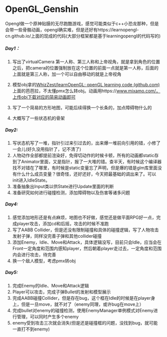 # OpenGL_Genshin

Opengl做一个原神贴膜的无尽跑酷游戏，感觉可能类似于c++小恐龙那种，但是会带一些骨骼动画，opengl确实难，但是还好有https://learnopengl-cn.github.io/上面的现成的代码(大部分框架都是基于learningopengl的代码写的)



##### Day1：

1. 写出了virtualCamera 第一人称、第三人称和上帝视角，就是拿到角色的位置之后，把camera的位置强制放在这个位置的前面一点就是第一人称，后面的上面就是第三人称，加一个可以自由移动的就是上帝视角

2. 模型obj拿的[WhizZest/learnOpenGL: openGL learning code (github.com)](https://github.com/WhizZest/learnOpenGL)上面的芭芭拉，不太懂pmx怎么转obj。动画用https://www.mixamo.com/，上传obj下载对应的简易动画即可

3. 写了一个简易的方形地图，可能后续得换一个长条的，加点障碍物什么的

4. 大概写了一些状态机的骨架

##### Day2:

1. 写状态机写了一堆，指针引过来引过去的，出来爆一堆前向引用的错，小修了一会儿(好久没用指针了，记不清了)
2. 人物动作全部都提前渲染好，免得切动作的时候卡顿，所有的动画都static存到了Animator里面，又是指针，报了一大堆的错。查半天，有时候这个编译器找不对错在了哪里，有时候是static变量忘了声明，但是爆的错是glm库里面没有什么什么成员变量？很奇怪，还好还好，今天把最基础的调出来了。可以init进入IdleState。
3. 准备抽象出Input类以供State进行Update里面的判断
4. 准备研究如何进行碰撞检测，添加障碍物以及伤害等诸多问题

##### Day4:

1. 感觉添加地形还是有点麻烦，地图也不好做，感觉还是做平面RPG好一点，完成player攻击，添加cd和后摇，攻击的时候不准跑
2. 写了AABB Collider，但是还没有限制碰撞和具体的碰撞逻辑，写了人物攻击发射子弹，同样没完善子弹和其他collider碰撞
3. 添加Enemy，Idle、Move和Attack，具体逻辑没写，目前只会Idle，应当会在Front一定角度和范围内感知player，然后朝着player走过去，一定角度和范围内会进行攻击，待完善
4. 换一个敌人模型，考虑pmx转obj

##### Day5:
1. 完成Enemy的Idle、Move和Attack逻辑
2. Player可以攻击，完成子弹Bullet的发射和模型展示
3. 完成AABB碰撞Collider，但是存在bug，这个框在Idle的时候是在player身上，但是一旦move，就不对了（enemy同理，或许bug在move上）
4. 完成bullet对enemy的碰撞检测，使用EnemyManager单例模式对Enemy进行管理，可以同时产生多个enemy
5. enemy受到攻击三次就会消失(但是还是碰撞框的问题，没找到bug，就可能一直打不到enemy)